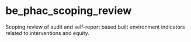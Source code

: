 # be_phac_scoping_review
Scoping review of audit and self-report based built environment indicators related to interventions and equity.
